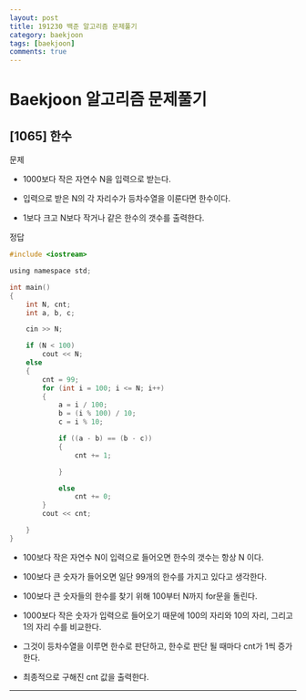 ```yaml
---
layout: post
title: 191230 백준 알고리즘 문제풀기
category: baekjoon
tags: [baekjoon]
comments: true
---
```


# Baekjoon 알고리즘 문제풀기

## [1065] 한수

문제
- 1000보다 작은 자연수 N을 입력으로 받는다.

- 입력으로 받은 N의 각 자리수가 등차수열을 이룬다면 한수이다.

- 1보다 크고 N보다 작거나 같은 한수의 갯수를 출력한다.

정답
```c
#include <iostream>

using namespace std;

int main()
{
	int N, cnt;
	int a, b, c;

	cin >> N;

	if (N < 100)
		cout << N;
	else
	{
		cnt = 99;
		for (int i = 100; i <= N; i++)
		{
			a = i / 100;
			b = (i % 100) / 10;
			c = i % 10;

			if ((a - b) == (b - c))
			{
				cnt += 1;

			}

			else
				cnt += 0;
		}
		cout << cnt;

	}
}
```
- 100보다 작은 자연수 N이 입력으로 들어오면 한수의 갯수는 항상 N 이다.

- 100보다 큰 숫자가 들어오면 일단 99개의 한수를 가지고 있다고 생각한다.

- 100보다 큰 숫자들의 한수를 찾기 위해 100부터 N까지 for문을 돌린다.

- 1000보다 작은 숫자가 입력으로 들어오기 때문에 100의 자리와 10의 자리, 그리고 1의 자리 수를 비교한다.

- 그것이 등차수열을 이루면 한수로 판단하고, 한수로 판단 될 때마다 cnt가 1씩 증가한다.

- 최종적으로 구해진 cnt 값을 출력한다.

---
